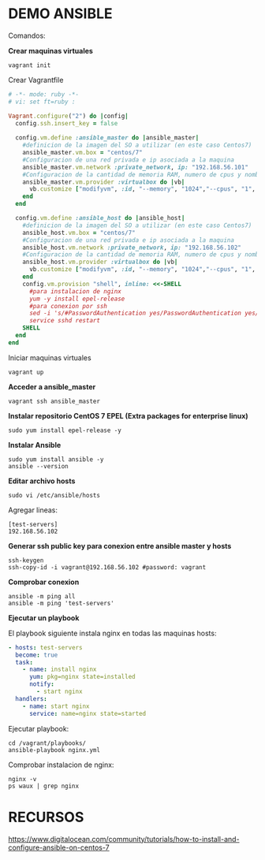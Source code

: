 # DEMO ANSIBLE #


Comandos:

**Crear maquinas virtuales**

```
vagrant init
```

Crear Vagrantfile

```ruby
# -*- mode: ruby -*-
# vi: set ft=ruby :

Vagrant.configure("2") do |config|
  config.ssh.insert_key = false
  
  config.vm.define :ansible_master do |ansible_master|
    #definicion de la imagen del SO a utilizar (en este caso Centos7)
    ansible_master.vm.box = "centos/7"
    #Configuracion de una red privada e ip asociada a la maquina
    ansible_master.vm.network :private_network, ip: "192.168.56.101"
    #Configuracion de la cantidad de memoria RAM, numero de cpus y nombre de la maquina virtual
    ansible_master.vm.provider :virtualbox do |vb|
      vb.customize ["modifyvm", :id, "--memory", "1024","--cpus", "1", "--name", "ansible_master" ]
    end    
  end

  config.vm.define :ansible_host do |ansible_host|
    #definicion de la imagen del SO a utilizar (en este caso Centos7)
    ansible_host.vm.box = "centos/7"
    #Configuracion de una red privada e ip asociada a la maquina
    ansible_host.vm.network :private_network, ip: "192.168.56.102"
    #Configuracion de la cantidad de memoria RAM, numero de cpus y nombre de la maquina virtual
    ansible_host.vm.provider :virtualbox do |vb|
      vb.customize ["modifyvm", :id, "--memory", "1024","--cpus", "1", "--name", "ansible_host" ]
    end
    config.vm.provision "shell", inline: <<-SHELL
      #para instalacion de nginx
      yum -y install epel-release
      #para conexion por ssh
      sed -i 's/#PasswordAuthentication yes/PasswordAuthentication yes/' /etc/ssh/sshd_config 
      service sshd restart
    SHELL
  end
end
```

Iniciar maquinas virtuales
```
vagrant up
```

**Acceder a ansible_master**
```
vagrant ssh ansible_master
```

**Instalar repositorio CentOS 7 EPEL (Extra packages for enterprise linux)**
```
sudo yum install epel-release -y
```

**Instalar Ansible**
```
sudo yum install ansible -y
ansible --version
```

**Editar archivo hosts**
```
sudo vi /etc/ansible/hosts
```

Agregar lineas:
```
[test-servers]
192.168.56.102
```

**Generar ssh public key para conexion entre ansible master y hosts**
```
ssh-keygen
ssh-copy-id -i vagrant@192.168.56.102 #password: vagrant
```

**Comprobar conexion**
```
ansible -m ping all
ansible -m ping 'test-servers'
```

**Ejecutar un playbook**

El playbook siguiente instala nginx en todas las maquinas hosts:
```yml
- hosts: test-servers
  become: true
  task:
    - name: install nginx
      yum: pkg=nginx state=installed
      notify:
        - start nginx
  handlers:
    - name: start nginx
      service: name=nginx state=started
```

Ejecutar playbook:
```
cd /vagrant/playbooks/
ansible-playbook nginx.yml
```

Comprobar instalacion de nginx:
```
nginx -v
ps waux | grep nginx
```

# RECURSOS #
https://www.digitalocean.com/community/tutorials/how-to-install-and-configure-ansible-on-centos-7
